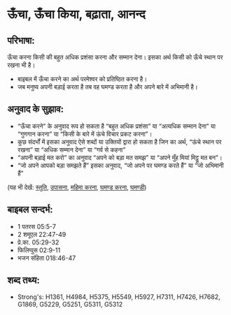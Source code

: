 # ऊँचा, ऊँचा किया, बढ़ाता, आनन्द #

## परिभाषा: ##

ऊँचा करना किसी की बहुत अधिक प्रशंसा करना और सम्मान देना। इसका अर्थ किसी को ऊँचे स्थान पर रखना भी है।

* बाइबल में ऊँचा करने का अर्थ परमेश्वर को प्रतिष्ठित करना है।
* जब मनुष्य अपनी बड़ाई करता है तब वह घमण्ड करता है और अपने बारे में अभिमानी है।

## अनुवाद के सुझाव: ##

* “ऊँचा करने” के अनुवाद रूप हो सकता है “बहुत अधिक प्रशंसा” या “अत्यधिक सम्मान देना” या “गुणगान करना” या “किसी के बारे में ऊंचे विचार प्रकट करना”।
* कुछ संदर्भों में इसका अनुवाद ऐसे शब्दों या उक्तियों द्वारा हो सकता है जिन का अर्थ, “ऊंचे स्थान पर रखना” या “अधिक सम्मान देना” या “गर्व से कहना”
* “अपनी बड़ाई मत करो” का अनुवाद “अपने को बड़ा मत समझ” या “अपने मुँह मियां मिट्ठू मत बन”।
* “जो अपने आपको बड़ा समझते हैं” इसका अनुवाद, “जो अपने पर घमण्ड करते हैं” या “जो अभिमानी हैं”

(यह भी देखें: [स्तुति](../praise.md), [उपासना](../worship.md), [महिमा करना](../glorify.md), [घमण्ड करना](../boast.md), [घमण्डी](../proud.md))

## बाइबल सन्दर्भ: ##

* 1 पतरस 05:5-7
* 2 शमूएल 22:47-49
* प्रे.का. 05:29-32
* फिलिप्पुस 02:9-11
* भजन संहिता 018:46-47

## शब्द तथ्य: ##

* Strong's: H1361, H4984, H5375, H5549, H5927, H7311, H7426, H7682, G1869, G5229, G5251, G5311, G5312
